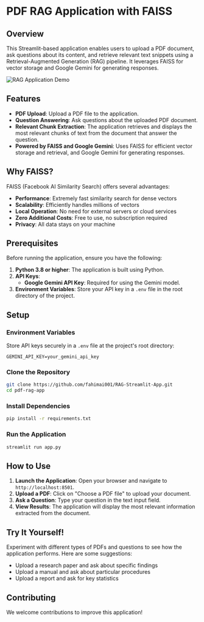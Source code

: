 # PDF RAG Application with FAISS

## Overview

This Streamlit-based application enables users to upload a PDF document, ask questions about its content, and retrieve relevant text snippets using a Retrieval-Augmented Generation (RAG) pipeline. It leverages FAISS for vector storage and Google Gemini for generating responses.

![RAG Application Demo](assets/rag.png.gif)

## Features

- **PDF Upload**: Upload a PDF file to the application.
- **Question Answering**: Ask questions about the uploaded PDF document.
- **Relevant Chunk Extraction**: The application retrieves and displays the most relevant chunks of text from the document that answer the question.
- **Powered by FAISS and Google Gemini**: Uses FAISS for efficient vector storage and retrieval, and Google Gemini for generating responses.

## Why FAISS?

FAISS (Facebook AI Similarity Search) offers several advantages:

- **Performance**: Extremely fast similarity search for dense vectors
- **Scalability**: Efficiently handles millions of vectors
- **Local Operation**: No need for external servers or cloud services
- **Zero Additional Costs**: Free to use, no subscription required
- **Privacy**: All data stays on your machine

## Prerequisites

Before running the application, ensure you have the following:

1. **Python 3.8 or higher**: The application is built using Python.
2. **API Keys**:
   - **Google Gemini API Key**: Required for using the Gemini model.
3. **Environment Variables**: Store your API key in a `.env` file in the root directory of the project.

## Setup

### Environment Variables

Store API keys securely in a `.env` file at the project's root directory:

```
GEMINI_API_KEY=your_gemini_api_key
```

### Clone the Repository

```bash
git clone https://github.com/fahimai001/RAG-Streamlit-App.git
cd pdf-rag-app
```

### Install Dependencies

```bash
pip install -r requirements.txt
```

### Run the Application

```bash
streamlit run app.py
```

## How to Use

1. **Launch the Application**: Open your browser and navigate to `http://localhost:8501`.
2. **Upload a PDF**: Click on "Choose a PDF file" to upload your document.
3. **Ask a Question**: Type your question in the text input field.
4. **View Results**: The application will display the most relevant information extracted from the document.

## Try It Yourself!

Experiment with different types of PDFs and questions to see how the application performs. Here are some suggestions:

- Upload a research paper and ask about specific findings
- Upload a manual and ask about particular procedures
- Upload a report and ask for key statistics

## Contributing

We welcome contributions to improve this application!